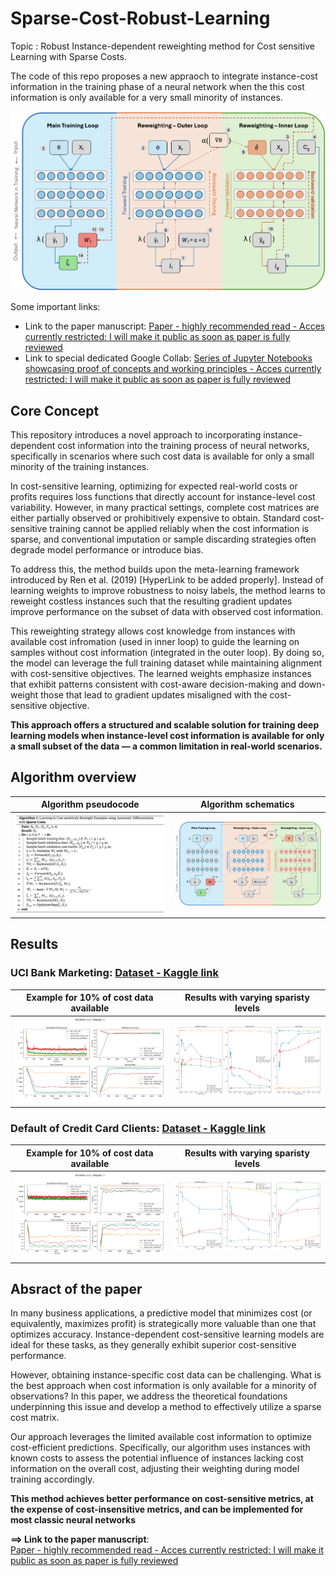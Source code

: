 # Sparse-Cost-Robust-Learning

Topic : Robust Instance-dependent reweighting method for Cost sensitive Learning with Sparse Costs.

The code of this repo proposes a new appraoch to integrate instance-cost information in the training phase of a neural network when the this cost information is only available for a very small minority of instances. 

![alt text](https://github.com/BruNicoletta/Sparse-Cost-Robust-Learning/blob/main/Images/AlgorithmSchematics.png) 

Some important links:
 - Link to the paper manuscript: [Paper - highly recommended read - Acces currently restricted: I will make it public as soon as paper is fully reviewed](https://fr.overleaf.com/project/675ce6fffe4b46458530152d) 
 - Link to special dedicated Google Collab:  [Series of Jupyter Notebooks showcasing proof of concepts and working principles - Acces currently restricted: I will make it public as soon as paper is fully reviewed](https://drive.google.com/drive/folders/1NC3Cig3cc60c_hBxwyBwHAVyQWuUoTOF?usp=sharing)
 

## Core Concept 

This repository introduces a novel approach to incorporating instance-dependent cost information into the training process of neural networks, specifically in scenarios where such cost data is available for only a small minority of the training instances.

In cost-sensitive learning, optimizing for expected real-world costs or profits requires loss functions that directly account for instance-level cost variability. However, in many practical settings, complete cost matrices are either partially observed or prohibitively expensive to obtain. Standard cost-sensitive training cannot be applied reliably when the cost information is sparse, and conventional imputation or sample discarding strategies often degrade model performance or introduce bias.

To address this, the method builds upon the meta-learning framework introduced by Ren et al. (2019) [HyperLink to be added properly]. Instead of learning weights to improve robustness to noisy labels, the method learns to reweight costless instances such that the resulting gradient updates improve performance on the subset of data with observed cost information. 

This reweighting strategy allows cost knowledge from instances with available cost infromation (used in inner loop) to guide the learning on samples without cost information (integrated in the outer loop). By doing so, the model can leverage the full training dataset while maintaining alignment with cost-sensitive objectives. The learned weights emphasize instances that exhibit patterns consistent with cost-aware decision-making and down-weight those that lead to gradient updates misaligned with the cost-sensitive objective.

**This approach offers a structured and scalable solution for training deep learning models when instance-level cost information is available for only a small subset of the data — a common limitation in real-world scenarios.**


## Algorithm overview

Algorithm pseudocode             |  Algorithm schematics
:-------------------------:|:-------------------------:
![](https://github.com/BruNicoletta/Sparse-Cost-Robust-Learning/blob/main/Images/Algorithm_pseudoCode.png)   |  ![](https://github.com/BruNicoletta/Sparse-Cost-Robust-Learning/blob/main/Images/AlgorithmSchematics.png) 


## Results

### UCI Bank Marketing: [Dataset - Kaggle link](https://archive.ics.uci.edu/dataset/222/bank+marketing)

 Example for 10% of cost data available    |  Results with varying sparisty levels
:-------------------------:|:-------------------------:
![alt text](https://github.com/BruNicoletta/Sparse-Cost-Robust-Learning/blob/main/Images/20%20June%20-%20preprocess_bank_marketing%20-%20many%20intervals/Comparison_val0.1_repeat1.png)   | ![alt text](https://github.com/BruNicoletta/Sparse-Cost-Robust-Learning/blob/main/Images/20%20June%20-%20preprocess_bank_marketing%20-%20many%20intervals/sparsity_levels(validationAvailable).png) 

### Default of Credit Card Clients: [Dataset - Kaggle link](https://archive.ics.uci.edu/dataset/350/default+of+credit+card+clients#)

 Example for 10% of cost data available    |  Results with varying sparisty levels
:-------------------------:|:-------------------------:
![alt text](https://github.com/BruNicoletta/Sparse-Cost-Robust-Learning/blob/main/Images/June%2017%20-%20default%20credit%20card%2013000%20with%20amount%20as%20feature/Comparison_val0.1_repeat1.png)   | ![alt text](https://github.com/BruNicoletta/Sparse-Cost-Robust-Learning/blob/main/Images/June%2017%20-%20default%20credit%20card%2013000%20with%20amount%20as%20feature/results_with_varying_sparsity_levels.png) 


## Absract of the paper

   
In many business applications, a predictive model that minimizes cost (or equivalently, maximizes profit) is strategically more valuable than one that optimizes accuracy. Instance-dependent cost-sensitive learning models are ideal for these tasks, as they generally exhibit superior cost-sensitive performance. 

However, obtaining instance-specific cost data can be challenging. What is the best approach when cost information is only available for a minority of observations? In this paper, we address the theoretical foundations underpinning this issue and develop a method to effectively utilize a sparse cost matrix. 

Our approach leverages the limited available cost information to optimize cost-efficient predictions. Specifically, our algorithm uses instances with known costs to assess the potential influence of instances lacking cost information on the overall cost, adjusting their weighting during model training accordingly. 

**This method achieves better performance on cost-sensitive metrics, at the expense of cost-insensitive metrics, and can be implemented for most classic neural networks**

**==> Link to the paper manuscript**:   
[Paper - highly recommended read - Acces currently restricted: I will make it public as soon as paper is fully reviewed](https://fr.overleaf.com/project/675ce6fffe4b46458530152d)

